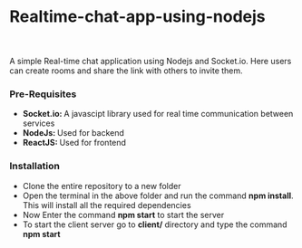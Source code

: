 # Realtime-chat-app-using-nodejs

<br>
<br>
A simple Real-time chat application using Nodejs and Socket.io. Here users can create rooms and share the link with others to invite them.

<br>
<h3>Pre-Requisites</h3>
<ul>
<li><b>Socket.io: </b>A javascipt library used for real time communication between services</li>
<li><b>NodeJs: </b>Used for backend</li>
<li><b>ReactJS: </b>Used for frontend</li>
</ul>

<h3>Installation</h3>
<ul>
<li>Clone the entire repository to a new folder</li>
<li>Open the terminal in the above folder and run the command <b>npm install</b>. This will install all the required dependencies</li>
<li>Now Enter the command <b>npm start</b> to start the server</li>
<li>To start the client server go to <b>client/</b> directory and type the command <b>npm start</b></li>
</ul>


